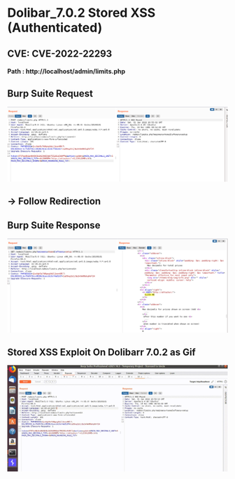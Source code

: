# Dolibar_7.0.2 Stored XSS (Authenticated)
## CVE: CVE-2022-22293
#### Path : http://localhost/admin/limits.php

## Burp Suite Request ##
![](https://github.com/mustgundogdu/Research/blob/main/Dolibar_7.0.2-StoredXSS/burpdolibarrequest.PNG)

## -> Follow Redirection 
## Burp Suite Response ##

![](https://github.com/mustgundogdu/Research/blob/main/Dolibar_7.0.2-StoredXSS/burpfollowResponse.PNG)


## Stored XSS Exploit On Dolibarr 7.0.2 as Gif ##

![](https://github.com/mustgundogdu/Research/blob/main/Dolibar_7.0.2-StoredXSS/exploitdolibarstoredxss.gif)



